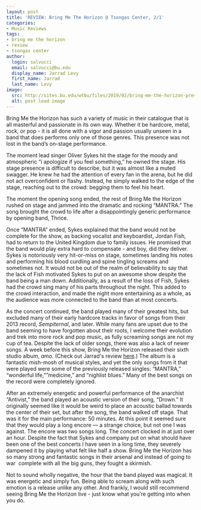 ```yaml
---
layout: post
title: 'REVIEW: Bring Me The Horizon @ Tsongas Center, 2/1'
categories:
- Music Reviews
tags:
- bring me the horizon
- review
- tsongas center
author:
  login: salvucci
  email: salvucci@bu.edu
  display_name: Jarrad Levy
  first_name: Jarrad
  last_name: Levy
image:
  src: http://sites.bu.edu/wtbu/files/2019/02/bring-me-the-horizon-press-2015-770x470.jpg
  alt: post lead image
---
```

Bring Me the Horizon has such a variety of music in their catalogue that is all masterful and passionate in its own way. Whether it be hardcore, metal, rock, or pop - it is all done with a vigor and passion usually unseen in a band that does performs only one of those genres. This presence was not lost in the band’s on-stage performance.

The moment lead singer Oliver Sykes hit the stage for the moody and atmospheric “i apologize if you feel something,” he owned the stage. His stage presence is difficult to describe, but it was almost like a muted swagger. He knew he had the attention of every fan in the arena, but he did not act overconfident or flashy. Instead, he simply walked to the edge of the stage, reaching out to the crowd: begging them to feel his heart.

The moment the opening song ended, the rest of Bring Me the Horizon rushed on stage and jammed into the dramatic and rocking “MANTRA.” The song brought the crowd to life after a disappointingly generic performance by opening band, Thrice.

Once “MANTRA” ended, Sykes explained that the band would not be complete for the show, as backing vocalist and keyboardist, Jordan Fish, had to return to the United Kingdom due to family issues. He promised that the band would play extra hard to compensate - and boy, did they deliver. Sykes is notoriously very hit-or-miss on stage, sometimes landing his notes and performing his blood curdling and spine tingling screams and sometimes not. It would not be out of the realm of believability to say that the lack of Fish motivated Sykes to put on an awesome show despite the band being a man down. Additionally, as a result of the loss of Fish, Sykes had the crowd sing many of his parts throughout the night. This added to the crowd interaction, and made the night more entertaining as a whole, as the audience was more connected to the band than at most concerts.

As the concert continued, the band played many of their greatest hits, but excluded many of their early hardcore tracks in favor of songs from their 2013 record, _Sempiternal_, and later. While many fans are upset due to the band seeming to have forgotten about their roots, I welcome their evolution and trek into more rock and pop music, as fully screaming songs are not my cup of tea. Despite the lack of older songs, there was also a lack of newer songs. A week before this show, Bring Me the Horizon released their sixth studio album, _amo_. (Check out Jarrad's review [here](http://sites.bu.edu/wtbu/2019/01/29/album-review-bring-me-the-horizon-amo/).) The album is a fantastic mish-mosh of musical styles, and yet the only songs from it that were played were some of the previously released singles: “MANTRA,” “wonderful life,””medicine,” and “nighlist blues.” Many of the best songs on the record were completely ignored.

After an extremely energetic and powerful performance of the anarchist “Antivist,” the band played an acoustic version of their song, “Drown.” It originally seemed like it would be weird to place an acoustic ballad towards the center of their set, but after the song, the band walked off stage. That was it for the main performance: 50 minutes. At this point it seemed sure that they would play a long encore — a strange choice, but not one I was against. The encore was two songs long. The concert clocked in at just over an hour. Despite the fact that Sykes and company put on what should have been one of the best concerts I have seen in a long time, they severely dampened it by playing what felt like half a show. Bring Me the Horizon has so many strong and fantastic songs in their arsenal and instead of going to war  complete with all the big guns, they fought a skirmish.

Not to sound wholly negative, the hour that the band played was magical. It was energetic and simply fun. Being able to scream along with such emotion is a release unlike any other. And frankly, I would still recommend seeing Bring Me the Horizon live - just know what you’re getting into when you do.